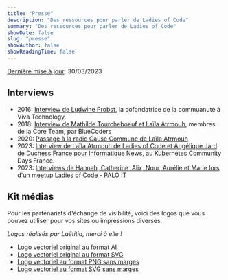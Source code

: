 ```yaml
---
title: "Presse"
description: "Des ressources pour parler de Ladies of Code"
summary: "Des ressources pour parler de Ladies of Code"
showDate: false
slug: "presse"
showAuthor: false
showReadingTime: false
---
```


<span>
<u>Dernière mise à jour</u>: 30/03/2023
</span>

## Interviews

- 2016: [Interview de Ludwine Probst](https://www.youtube.com/watch?v=ALHg18opS1A), la cofondatrice de la commuanuté à  Viva Technology.
- 2018: [Interview de Mathilde Tourcheboeuf et Laïla Atrmouh](https://www.youtube.com/watch?v=w2HG7OKufpE), membres de la Core Team, par BlueCoders
- 2020: [Passage à la radio Cause Commune de Laïla Atrmouh](https://www.librealire.org/libre-a-vous-radio-cause-commune-transcription-de-l-emission-du-10-novembre-2020)
- 2023: [Interview de Laïla Atrmouh de Ladies of Code et Angélique Jard de Duchess France pour Informatique News](https://www.youtube.com/watch?v=RiKZCJzTLAQ), au Kubernetes Community Days France.
- 2023: [Interviews de Hannah, Catherine, Alix, Nour, Aurélie et Marie lors d'un meetup Ladies of Code - PALO IT](https://www.linkedin.com/feed/update/urn%3Ali%3Aactivity%3A7031575969551286273/)


## Kit médias

Pour les partenariats d'échange de visibilité, voici des logos que vous pouvez utiliser pour vos sites ou impressions diverses.

*Logos réalisés par Laëtitia, merci à elle !*

- [Logo vectoriel original au format AI](images/LOC-logo-vect.ai)
- [Logo vectoriel original au format SVG](images/LOC-logo-vect.svg)
- [Logo vectoriel au format PNG sans marges](images/LOC-logo-vect-no-margin.png)
- [Logo vectoriel au format SVG sans marges](images/LOC-logo-vect-no-margin.svg)
